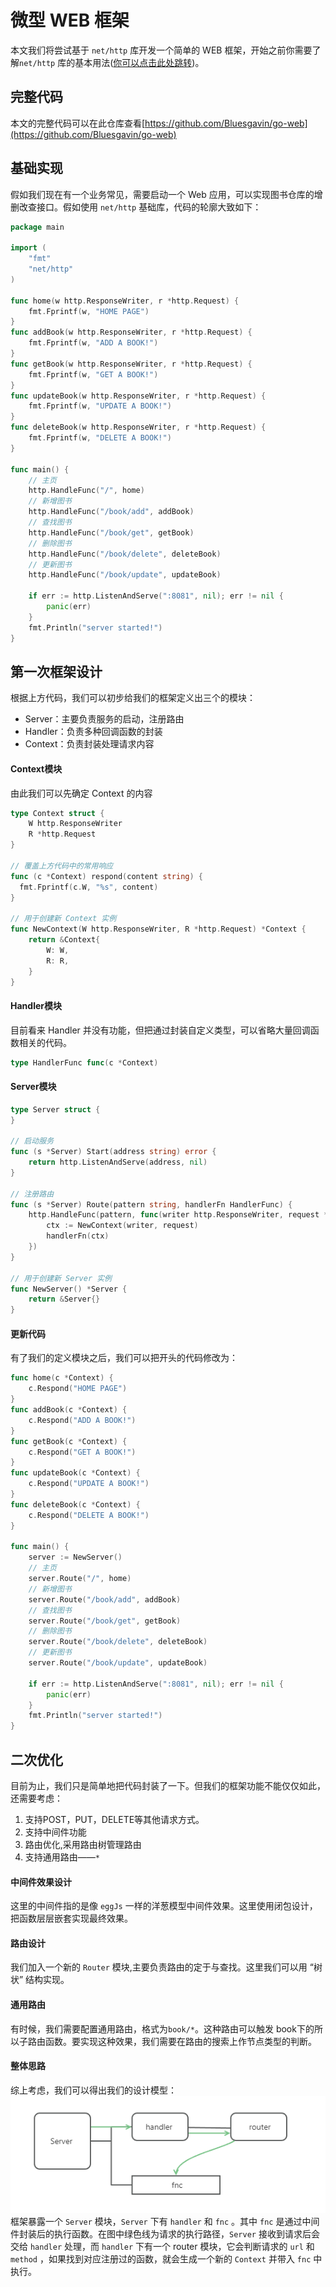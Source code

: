 # 微型 WEB 框架

本文我们将尝试基于 `net/http` 库开发一个简单的 WEB 框架，开始之前你需要了解`net/http` 库的基本用法([你可以点击此处跳转](/packages/http.md))。

## 完整代码
本文的完整代码可以在此仓库查看[https://github.com/Bluesgavin/go-web](https://github.com/Bluesgavin/go-web)

## 基础实现

假如我们现在有一个业务常见，需要启动一个 Web 应用，可以实现图书仓库的增删改查接口。假如使用 `net/http` 基础库，代码的轮廓大致如下：

```go
package main

import (
	"fmt"
	"net/http"
)

func home(w http.ResponseWriter, r *http.Request) {
	fmt.Fprintf(w, "HOME PAGE")
}
func addBook(w http.ResponseWriter, r *http.Request) {
	fmt.Fprintf(w, "ADD A BOOK!")
}
func getBook(w http.ResponseWriter, r *http.Request) {
	fmt.Fprintf(w, "GET A BOOK!")
}
func updateBook(w http.ResponseWriter, r *http.Request) {
	fmt.Fprintf(w, "UPDATE A BOOK!")
}
func deleteBook(w http.ResponseWriter, r *http.Request) {
	fmt.Fprintf(w, "DELETE A BOOK!")
}

func main() {
	// 主页
	http.HandleFunc("/", home)
	// 新增图书
	http.HandleFunc("/book/add", addBook)
	// 查找图书
	http.HandleFunc("/book/get", getBook)
	// 删除图书
	http.HandleFunc("/book/delete", deleteBook)
	// 更新图书
	http.HandleFunc("/book/update", updateBook)

	if err := http.ListenAndServe(":8081", nil); err != nil {
		panic(err)
	}
	fmt.Println("server started!")
}
```

## 第一次框架设计
根据上方代码，我们可以初步给我们的框架定义出三个的模块：
- Server：主要负责服务的启动，注册路由
- Handler：负责多种回调函数的封装
- Context：负责封装处理请求内容

#### Context模块
由此我们可以先确定 Context 的内容
```go
type Context struct {
	W http.ResponseWriter
	R *http.Request
}

// 覆盖上方代码中的常用响应
func (c *Context) respond(content string) {
  fmt.Fprintf(c.W, "%s", content)
}

// 用于创建新 Context 实例
func NewContext(W http.ResponseWriter, R *http.Request) *Context {
	return &Context{
		W: W,
		R: R,
	}
}
```

####  Handler模块
目前看来 Handler 并没有功能，但把通过封装自定义类型，可以省略大量回调函数相关的代码。
```go
type HandlerFunc func(c *Context)
```
#### Server模块
```go
type Server struct {
}

// 启动服务
func (s *Server) Start(address string) error {
	return http.ListenAndServe(address, nil)
}

// 注册路由
func (s *Server) Route(pattern string, handlerFn HandlerFunc) {
	http.HandleFunc(pattern, func(writer http.ResponseWriter, request *http.Request) {
		ctx := NewContext(writer, request)
		handlerFn(ctx)
	})
}

// 用于创建新 Server 实例
func NewServer() *Server {
	return &Server{}
}
```

#### 更新代码
有了我们的定义模块之后，我们可以把开头的代码修改为：
```go
func home(c *Context) {
	c.Respond("HOME PAGE")
}
func addBook(c *Context) {
	c.Respond("ADD A BOOK!")
}
func getBook(c *Context) {
	c.Respond("GET A BOOK!")
}
func updateBook(c *Context) {
	c.Respond("UPDATE A BOOK!")
}
func deleteBook(c *Context) {
	c.Respond("DELETE A BOOK!")
}

func main() {
	server := NewServer()
	// 主页
	server.Route("/", home)
	// 新增图书
	server.Route("/book/add", addBook)
	// 查找图书
	server.Route("/book/get", getBook)
	// 删除图书
	server.Route("/book/delete", deleteBook)
	// 更新图书
	server.Route("/book/update", updateBook)

	if err := http.ListenAndServe(":8081", nil); err != nil {
		panic(err)
	}
	fmt.Println("server started!")
}
```
## 二次优化
目前为止，我们只是简单地把代码封装了一下。但我们的框架功能不能仅仅如此，还需要考虑：         
1. 支持POST，PUT，DELETE等其他请求方式。
2. 支持中间件功能
3. 路由优化,采用路由树管理路由
4. 支持通用路由——`*`


#### 中间件效果设计
这里的中间件指的是像 `eggJs` 一样的洋葱模型中间件效果。这里使用闭包设计，把函数层层嵌套实现最终效果。

#### 路由设计
我们加入一个新的 `Router` 模块,主要负责路由的定于与查找。这里我们可以用 “树状” 结构实现。

#### 通用路由
有时候，我们需要配置通用路由，格式为`book/*`。这种路由可以触发 book下的所以子路由函数。要实现这种效果，我们需要在路由的搜索上作节点类型的判断。

#### 整体思路
综上考虑，我们可以得出我们的设计模型：                
![showcase](./images/showcase.png)                  
框架暴露一个 `Server` 模块，`Server` 下有 `handler` 和 `fnc` 。其中 `fnc` 是通过中间件封装后的执行函数。在图中绿色线为请求的执行路径，`Server` 接收到请求后会交给 `handler` 处理，而 `handler` 下有一个 router 模块，它会判断请求的 `url` 和 `method` ，如果找到对应注册过的函数，就会生成一个新的 `Context` 并带入 `fnc` 中执行。

